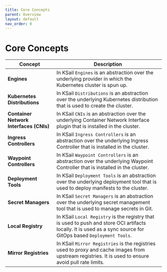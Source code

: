 ```yaml
---
title: Core Concepts
parent: Overview
layout: default
nav_order: 0
---
```


# Core Concepts

<table>
  <thead>
    <tr>
      <th>Concept</th>
      <th>Description</th>
    </tr>
  </thead>
  <tbody>
    <tr>
      <td><strong>Engines</strong></td>
      <td>In KSail <code>Engines</code> is an abstraction over the underlying provider in which the Kubernetes cluster is spun up.</td>
    </tr>
    <tr>
      <td><strong>Kubernetes Distributions</strong></td>
      <td>In KSail <code>Distributions</code> is an abstraction over the underlying Kubernetes distribution that is used to create the cluster.</td>
    </tr>
    <tr>
      <td><strong>Container Network Interfaces (CNIs)</strong></td>
      <td>In KSail <code>CNIs</code> is an abstraction over the underlying Container Network Interface plugin that is installed in the cluster.</td>
    </tr>
    <tr>
      <td><strong>Ingress Controllers</strong></td>
      <td>In KSail <code>Ingress Controllers</code> is an abstraction over the underlying Ingress Controller that is installed in the cluster.</td>
    </tr>
    <tr>
      <td><strong>Waypoint Controllers</strong></td>
      <td>In KSail <code>Waypoint Controllers</code> is an abstraction over the underlying Waypoint Controller that is installed in the cluster.</td>
    </tr>
    <tr>
      <td><strong>Deployment Tools</strong></td>
      <td>In KSail <code>Deployment Tools</code> is an abstraction over the underlying deployment tool that is used to deploy manifests to the cluster.</td>
    </tr>
    <tr>
      <td><strong>Secret Managers</strong></td>
      <td>In KSail <code>Secret Managers</code> is an abstraction over the underlying secret management tool that is used to manage secrets in Git.</td>
    </tr>
    <tr>
      <td><strong>Local Registry</strong></td>
      <td>In KSail <code>Local Registry</code> is the registry that is used to push and store OCI artifacts locally. It is used as a sync source for GitOps based <code>Deployment Tools</code>.</td>
    </tr>
    <tr>
      <td><strong>Mirror Registries</strong></td>
      <td>In KSail <code>Mirror Registries</code> is the registries used to proxy and cache images from upstream registries. It is used to ensure avoid pull rate limits.</td>
    </tr>
  </tbody>
</table>
